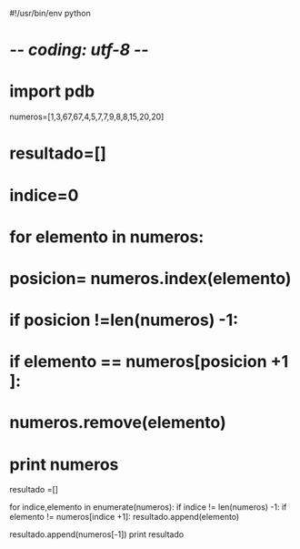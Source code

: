 #!/usr/bin/env python
# -*- coding: utf-8 -*- 
# import pdb
numeros=[1,3,67,67,4,5,7,7,9,8,8,15,20,20]

# resultado=[]

#  indice=0

# for elemento in numeros:
#     posicion= numeros.index(elemento)
#     if posicion !=len(numeros) -1:
#         if elemento == numeros[posicion +1 ]:
#             numeros.remove(elemento)
            
# print numeros 

resultado =[]

for indice,elemento in enumerate(numeros):
    if indice != len(numeros) -1:
        if elemento != numeros[indice +1]:
            resultado.append(elemento)
            
resultado.append(numeros[-1])
print resultado
